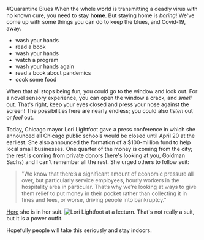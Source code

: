 #Quarantine Blues
When the whole world is transmitting a deadly virus with no known cure, you need to stay **home**. But staying home is _boring_! We've come up with some things you can do to keep the blues, and Covid-19, away.

* wash your hands
* read a book
* wash your hands
* watch a program
* wash your hands again
* read a book about pandemics
* cook some food

When that all stops being fun, you could go to the window and look out. For a novel sensory experience, you can open the window a crack, and _smell_ out. That's right, keep your eyes closed and press your nose against the screen! The possibilities here are nearly endless; you could also _listen_ out or _feel_ out. 

Today, Chicago mayor Lori Lightfoot gave a press conference in which she announced all Chicago public schools would be closed until April 20 at the earliest. She also announced the formation of a $100-million fund to help local small businesses. One quarter of the money is coming from the city; the rest is coming from private donors (here's looking at you, Goldman Sachs) and I can't remember all the rest. She urged others to follow suit:
>"We know that there’s a significant amount of economic pressure all over, but particularly service employees, hourly workers in the hospitality area in particular. That’s why we’re looking at ways to give them relief to put money in their pocket rather than collecting it in fines and fees, or worse, driving people into bankruptcy."

[Here](https://www.facebook.com/abc7chicago/videos/2663544127077625/) she is in her suit.
![Lori Lightfoot at a lecturn.](https://cdn.vox-cdn.com/thumbor/QIzgF9CT3Gq6VqKIIZd3JR4oAcw=/0x0:4204x3003/920x613/filters:focal(1766x1166:2438x1838):format(webp)/cdn.vox-cdn.com/uploads/chorus_image/image/66518389/LIGHTFOOT_060119_08.0.jpg)
That's not really a suit, but it is a power outfit.

Hopefully people will take this seriously and stay indoors.